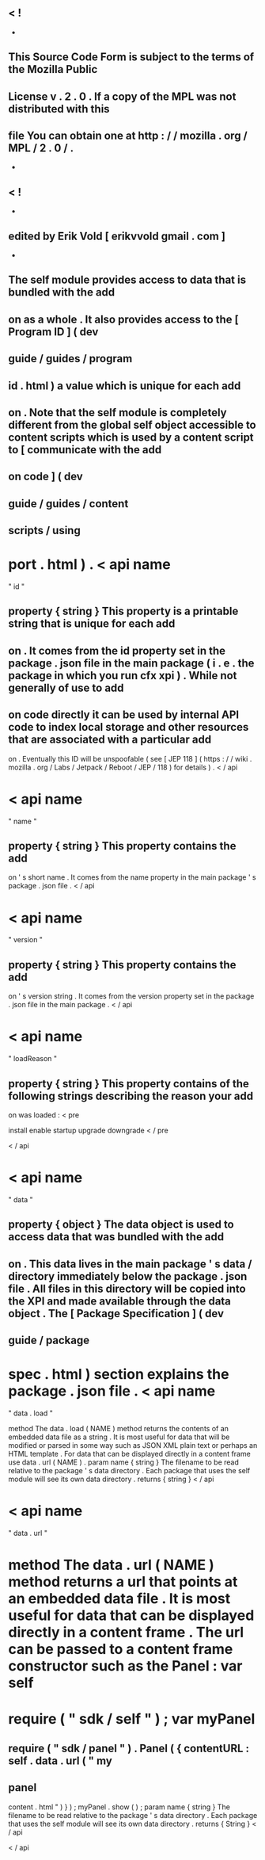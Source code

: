 <
!
-
-
This
Source
Code
Form
is
subject
to
the
terms
of
the
Mozilla
Public
-
License
v
.
2
.
0
.
If
a
copy
of
the
MPL
was
not
distributed
with
this
-
file
You
can
obtain
one
at
http
:
/
/
mozilla
.
org
/
MPL
/
2
.
0
/
.
-
-
>
<
!
-
-
edited
by
Erik
Vold
[
erikvvold
gmail
.
com
]
-
-
>
The
self
module
provides
access
to
data
that
is
bundled
with
the
add
-
on
as
a
whole
.
It
also
provides
access
to
the
[
Program
ID
]
(
dev
-
guide
/
guides
/
program
-
id
.
html
)
a
value
which
is
unique
for
each
add
-
on
.
Note
that
the
self
module
is
completely
different
from
the
global
self
object
accessible
to
content
scripts
which
is
used
by
a
content
script
to
[
communicate
with
the
add
-
on
code
]
(
dev
-
guide
/
guides
/
content
-
scripts
/
using
-
port
.
html
)
.
<
api
name
=
"
id
"
>
property
{
string
}
This
property
is
a
printable
string
that
is
unique
for
each
add
-
on
.
It
comes
from
the
id
property
set
in
the
package
.
json
file
in
the
main
package
(
i
.
e
.
the
package
in
which
you
run
cfx
xpi
)
.
While
not
generally
of
use
to
add
-
on
code
directly
it
can
be
used
by
internal
API
code
to
index
local
storage
and
other
resources
that
are
associated
with
a
particular
add
-
on
.
Eventually
this
ID
will
be
unspoofable
(
see
[
JEP
118
]
(
https
:
/
/
wiki
.
mozilla
.
org
/
Labs
/
Jetpack
/
Reboot
/
JEP
/
118
)
for
details
)
.
<
/
api
>
<
api
name
=
"
name
"
>
property
{
string
}
This
property
contains
the
add
-
on
'
s
short
name
.
It
comes
from
the
name
property
in
the
main
package
'
s
package
.
json
file
.
<
/
api
>
<
api
name
=
"
version
"
>
property
{
string
}
This
property
contains
the
add
-
on
'
s
version
string
.
It
comes
from
the
version
property
set
in
the
package
.
json
file
in
the
main
package
.
<
/
api
>
<
api
name
=
"
loadReason
"
>
property
{
string
}
This
property
contains
of
the
following
strings
describing
the
reason
your
add
-
on
was
loaded
:
<
pre
>
install
enable
startup
upgrade
downgrade
<
/
pre
>
<
/
api
>
<
api
name
=
"
data
"
>
property
{
object
}
The
data
object
is
used
to
access
data
that
was
bundled
with
the
add
-
on
.
This
data
lives
in
the
main
package
'
s
data
/
directory
immediately
below
the
package
.
json
file
.
All
files
in
this
directory
will
be
copied
into
the
XPI
and
made
available
through
the
data
object
.
The
[
Package
Specification
]
(
dev
-
guide
/
package
-
spec
.
html
)
section
explains
the
package
.
json
file
.
<
api
name
=
"
data
.
load
"
>
method
The
data
.
load
(
NAME
)
method
returns
the
contents
of
an
embedded
data
file
as
a
string
.
It
is
most
useful
for
data
that
will
be
modified
or
parsed
in
some
way
such
as
JSON
XML
plain
text
or
perhaps
an
HTML
template
.
For
data
that
can
be
displayed
directly
in
a
content
frame
use
data
.
url
(
NAME
)
.
param
name
{
string
}
The
filename
to
be
read
relative
to
the
package
'
s
data
directory
.
Each
package
that
uses
the
self
module
will
see
its
own
data
directory
.
returns
{
string
}
<
/
api
>
<
api
name
=
"
data
.
url
"
>
method
The
data
.
url
(
NAME
)
method
returns
a
url
that
points
at
an
embedded
data
file
.
It
is
most
useful
for
data
that
can
be
displayed
directly
in
a
content
frame
.
The
url
can
be
passed
to
a
content
frame
constructor
such
as
the
Panel
:
var
self
=
require
(
"
sdk
/
self
"
)
;
var
myPanel
=
require
(
"
sdk
/
panel
"
)
.
Panel
(
{
contentURL
:
self
.
data
.
url
(
"
my
-
panel
-
content
.
html
"
)
}
)
;
myPanel
.
show
(
)
;
param
name
{
string
}
The
filename
to
be
read
relative
to
the
package
'
s
data
directory
.
Each
package
that
uses
the
self
module
will
see
its
own
data
directory
.
returns
{
String
}
<
/
api
>
<
/
api
>
